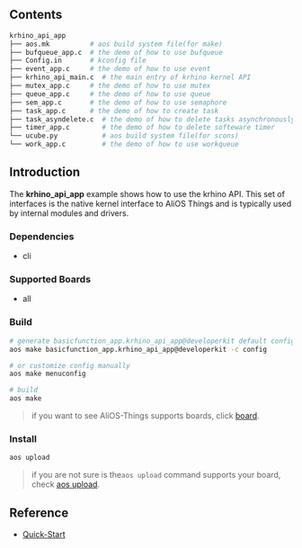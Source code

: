 ## Contents

```sh
krhino_api_app
├── aos.mk          # aos build system file(for make)
├── bufqueue_app.c  # the demo of how to use bufqueue
├── Config.in       # kconfig file
├── event_app.c     # the demo of how to use event
├── krhino_api_main.c  # the main entry of krhino kernel API
├── mutex_app.c     # the demo of how to use mutex
├── queue_app.c     # the demo of how to use queue
├── sem_app.c       # the demo of how to use semaphore
├── task_app.c      # the demo of how to create task
├── task_asyndelete.c  # the demo of how to delete tasks asynchronously
├── timer_app.c        # the demo of how to delete softeware timer
└── ucube.py           # aos build system file(for scons)
└── work_app.c         # the demo of how to use workqueue
```

## Introduction

The **krhino_api_app** example shows how to use the krhino API. This set of interfaces
is the native kernel interface to AliOS Things and is typically used by internal modules and drivers.

### Dependencies

* cli

### Supported Boards

- all

### Build

```sh
# generate basicfunction_app.krhino_api_app@developerkit default config
aos make basicfunction_app.krhino_api_app@developerkit -c config

# or customize config manually
aos make menuconfig

# build
aos make
```

> if you want to see AliOS-Things supports boards, click [board](../../../board).

### Install

```sh
aos upload
```

> if you are not sure is the`aos upload` command supports your board, check [aos upload](../../../build/site_scons/upload).

## Reference

* [Quick-Start](https://github.com/alibaba/AliOS-Things/wiki/Quick-Start)

